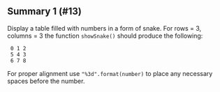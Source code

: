 ## Summary 1 (#13)

Display a table filled with numbers in a form of snake. For rows = 3, columns =
3 the function `showSnake()` should produce the following:

```
 0 1 2
 5 4 3
 6 7 8
```

For proper alignment use `"%3d".format(number)` to place any necessary spaces
before the number.